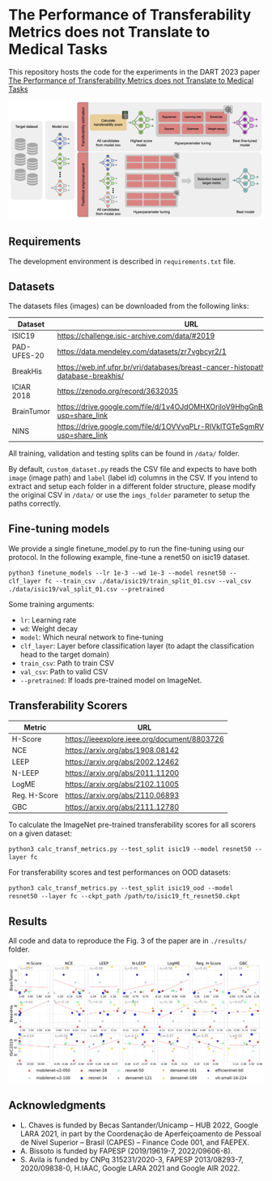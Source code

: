 # The Performance of Transferability Metrics does not Translate to Medical Tasks

This repository hosts the code for the experiments in the DART 2023 paper [The Performance of Transferability Metrics does not Translate to Medical Tasks](https://arxiv.org/abs/2308.07444)

![Transferability Estimation Overview](./figs/Transferability_overview.png "Transferability Estimation Overview")

## Requirements 
The development environment is described in `requirements.txt` file.

## Datasets 
The datasets files (images) can be downloaded from the following links:

| Dataset     | URL                                                                                      |
|-------------|------------------------------------------------------------------------------------------|
| ISIC19      | https://challenge.isic-archive.com/data/#2019                                            |
| PAD-UFES-20 | https://data.mendeley.com/datasets/zr7vgbcyr2/1                                          |
| BreakHis    | https://web.inf.ufpr.br/vri/databases/breast-cancer-histopathological-database-breakhis/ |
| ICIAR 2018  | https://zenodo.org/record/3632035                                                        |
| BrainTumor  | https://drive.google.com/file/d/1v4OJdOMHXOrjloV9HhgGnB8KeneDf4Nj/view?usp=share_link    |
| NINS        | https://drive.google.com/file/d/1OVVvqPLr-RIVklTGTeSgmRVxiM3OhTFt/view?usp=share_link    |

All training, validation and testing splits can be found in `/data/` folder.

By default, `custom_dataset.py` reads the CSV file and expects to have both `image` (image path) and `label` (label id) columns in the CSV. If you intend to extract and setup each folder in a different folder structure, please modify the original CSV in `/data/` or use the `imgs_folder` parameter to setup the paths correctly. 

## Fine-tuning models

We provide a single finetune_model.py to run the fine-tuning using our protocol. In the following example, 
fine-tune a renet50 on isic19 dataset. 
```
python3 finetune_models --lr 1e-3 --wd 1e-3 --model resnet50 --clf_layer fc --train_csv ./data/isic19/train_split_01.csv --val_csv ./data/isic19/val_split_01.csv --pretrained  
```

Some training arguments: 
- `lr`: Learning rate
- `wd`: Weight decay
- `model`: Which neural network to fine-tuning
- `clf_layer`: Layer before classification layer (to adapt the classification head to the target domain)
- `train_csv`: Path to train CSV
- `val_csv`: Path to valid CSV
- `--pretrained`: If loads pre-trained model on ImageNet.


## Transferability Scorers

| Metric        | URL                                          |
|---------------|----------------------------------------------|
| H-Score       | https://ieeexplore.ieee.org/document/8803726 |
| NCE           | https://arxiv.org/abs/1908.08142             |
| LEEP          | https://arxiv.org/abs/2002.12462             |
| N-LEEP        | https://arxiv.org/abs/2011.11200             |
| LogME         | https://arxiv.org/abs/2102.11005             |
| Reg.  H-Score | https://arxiv.org/abs/2110.06893             |
| GBC           | https://arxiv.org/abs/2111.12780             |

To calculate the ImageNet pre-trained transferability scores for all scorers on a given dataset:  
```
python3 calc_transf_metrics.py --test_split isic19 --model resnet50 --layer fc
```

For transferability scores and test performances on OOD datasets:  

```
python3 calc_transf_metrics.py --test_split isic19_ood --model resnet50 --layer fc --ckpt_path /path/to/isic19_ft_resnet50.ckpt 
```


## Results

All code and data to reproduce the Fig. 3 of the paper are in `./results/` folder. 

![Transferability Estimation Results](./figs/fig3.png "Transferability Estimation Results")


## Acknowledgments 

- L. Chaves is funded by Becas Santander/Unicamp – HUB 2022, Google LARA 2021, in part by the Coordenação de Aperfeiçoamento de Pessoal de Nível Superior – Brasil (CAPES) – Finance Code 001, and FAEPEX.
- A. Bissoto is funded by FAPESP (2019/19619-7, 2022/09606-8). 
- S. Avila is funded by CNPq 315231/2020-3, FAPESP 2013/08293-7, 2020/09838-0, H.IAAC, Google LARA 2021 and Google AIR 2022.

